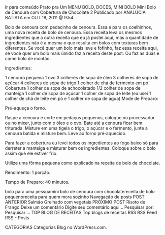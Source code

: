 Ir para conteúdo
Prato pra Um
MENU
BOLO, DOCES, MINI BOLO
Mini Bolo de Cenoura com Cobertura de Chocolate 2
Publicado por ANALÚCIA BATISTA em OUT 18, 2011 @ 9:54

Bolo de cenoura com pedacinho de cenoura.
Essa é para os coelhinhos, uma nova receita de bolo de cenoura. Essa receita leva os mesmos ingredientes que a outra receita que eu já postei aqui, mas a quantidade de ingredientes não é a mesma o que resulta em bolos com texturas bem diferentes. Se você quer um bolo mais leve e fofinho, faz essa receita aqui, se você quer um bolo mais úmido faz a receita deste post. Ou faz as duas e come bolo de montão.

Ingredientes:

1 cenoura pequena
1 ovo
3 colheres de sopa de óleo
3 colheres de sopa de açúcar
4 colheres de sopa de trigo
1 colher de chá de fermento em pó
Cobertura
1 colher de sopa de achocolatado
1/2 colher de sopa de manteiga
1 colher de sopa de açúcar
1 colher de sopa de leite (eu usei 1 colher de chá de leite em pó e 1 colher de sopa de água)
Mode de Preparo:

Pré-aqueça o forno.

Raspe a cenoura e corte em pedaços pequenos, coloque no processador ou no mixer, junto com o óleo e o ovo. Bate até a cenoura ficar bem triturada. Misture em uma tigela o trigo, o açúcar e o fermento, junte a cenoura batida e misture bem. Leve ao forno pré-aquecido.

Para fazer a cobertura eu levei todos os ingredientes ao fogo baixo só para derreter a manteiga e misturar bem os ingredientes. Coloque sobre o bolo assim que ele estiver frio.

Utilize uma fôrma pequena como explicado na receita de bolo de chocolate.

Rendimento: 1 porção.

Tempo de Preparo: 40 minutos.



bolo para uma pessoamini bolo de cenoura com chocolatereceita de bolo pequenoreceita para quem mora sozinho
Navegação de posts
POST ANTERIOR
Salmão Grelhado com vegetais
PRÓXIMO POST
Risoto de Frango
Deixe um comentário
Digite seu comentário aqui...
Pesquisar por:
Pesquisar …
TOP BLOG DE RECEITAS
Top blogs de receitas
RSS
RSS Feed RSS - Posts

CATEGORIAS
Categorias
Blog no WordPress.com.
